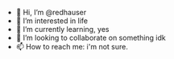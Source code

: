 - 👋 Hi, I’m @redhauser
- 👀 I’m interested in life
- 🌱 I’m currently learning, yes
- 💞️ I’m looking to collaborate on something idk
- 📫 How to reach me: i'm not sure.

<!---
redhauser/redhauser is a ✨ special ✨ repository because its `README.md` (this file) appears on your GitHub profile.
You can click the Preview link to take a look at your changes.
--->
